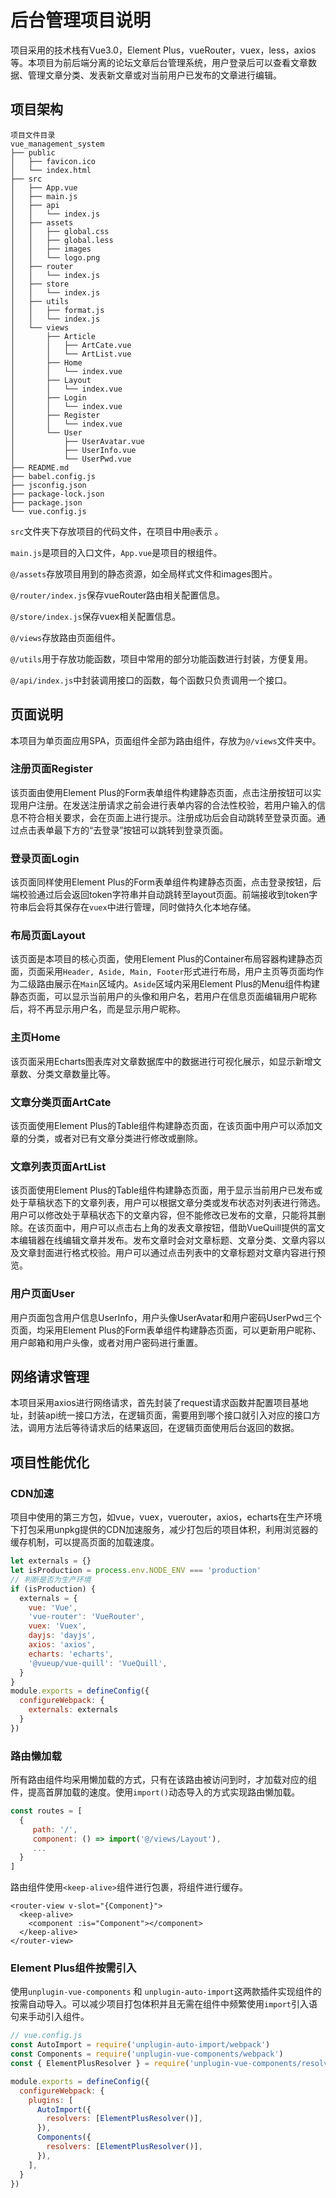 # 后台管理项目说明

项目采用的技术栈有Vue3.0，Element Plus，vueRouter，vuex，less，axios等。本项目为前后端分离的论坛文章后台管理系统，用户登录后可以查看文章数据、管理文章分类、发表新文章或对当前用户已发布的文章进行编辑。

## 项目架构

```
项目文件目录
vue_management_system
├── public
│   ├── favicon.ico
│   └── index.html
├── src
│   ├── App.vue
│   ├── main.js
│   ├── api
│   │   └── index.js
│   ├── assets
│   │   ├── global.css
│   │   ├── global.less
│   │   ├── images
│   │   └── logo.png
│   ├── router
│   │   └── index.js
│   ├── store
│   │   └── index.js
│   ├── utils
│   │   ├── format.js
│   │   └── index.js
│   └── views
│       ├── Article
│       │   ├── ArtCate.vue
│       │   └── ArtList.vue
│       ├── Home
│       │   └── index.vue
│       ├── Layout
│       │   └── index.vue
│       ├── Login
│       │   └── index.vue
│       ├── Register
│       │   └── index.vue
│       └── User
│           ├── UserAvatar.vue
│           ├── UserInfo.vue
│           └── UserPwd.vue
├── README.md
├── babel.config.js
├── jsconfig.json
├── package-lock.json
├── package.json
└── vue.config.js
```

`src`文件夹下存放项目的代码文件，在项目中用`@`表示 。

`main.js`是项目的入口文件，`App.vue`是项目的根组件。

`@/assets`存放项目用到的静态资源，如全局样式文件和images图片。

`@/router/index.js`保存vueRouter路由相关配置信息。

`@/store/index.js`保存vuex相关配置信息。

`@/views`存放路由页面组件。

`@/utils`用于存放功能函数，项目中常用的部分功能函数进行封装，方便复用。

`@/api/index.js`中封装调用接口的函数，每个函数只负责调用一个接口。

## 页面说明

本项目为单页面应用SPA，页面组件全部为路由组件，存放为`@/views`文件夹中。

### 注册页面Register

该页面由使用Element Plus的Form表单组件构建静态页面，点击注册按钮可以实现用户注册。在发送注册请求之前会进行表单内容的合法性校验，若用户输入的信息不符合相关要求，会在页面上进行提示。注册成功后会自动跳转至登录页面。通过点击表单最下方的“去登录”按钮可以跳转到登录页面。

### 登录页面Login

该页面同样使用Element Plus的Form表单组件构建静态页面，点击登录按钮，后端校验通过后会返回token字符串并自动跳转至layout页面。前端接收到token字符串后会将其保存在`vuex`中进行管理，同时做持久化本地存储。

### 布局页面Layout

该页面是本项目的核心页面，使用Element Plus的Container布局容器构建静态页面，页面采用`Header, Aside, Main, Footer`形式进行布局，用户主页等页面均作为二级路由展示在`Main`区域内。`Aside`区域内采用Element Plus的Menu组件构建静态页面，可以显示当前用户的头像和用户名，若用户在信息页面编辑用户昵称后，将不再显示用户名，而是显示用户昵称。

### 主页Home

该页面采用Echarts图表库对文章数据库中的数据进行可视化展示，如显示新增文章数、分类文章数量比等。

### 文章分类页面ArtCate

该页面使用Element Plus的Table组件构建静态页面，在该页面中用户可以添加文章的分类，或者对已有文章分类进行修改或删除。

### 文章列表页面ArtList

该页面使用Element Plus的Table组件构建静态页面，用于显示当前用户已发布或处于草稿状态下的文章列表，用户可以根据文章分类或发布状态对列表进行筛选。用户可以修改处于草稿状态下的文章内容，但不能修改已发布的文章，只能将其删除。在该页面中，用户可以点击右上角的发表文章按钮，借助VueQuill提供的富文本编辑器在线编辑文章并发布。发布文章时会对文章标题、文章分类、文章内容以及文章封面进行格式校验。用户可以通过点击列表中的文章标题对文章内容进行预览。

### 用户页面User

用户页面包含用户信息UserInfo，用户头像UserAvatar和用户密码UserPwd三个页面，均采用Element Plus的Form表单组件构建静态页面，可以更新用户昵称、用户邮箱和用户头像，或者对用户密码进行重置。

## 网络请求管理

本项目采用axios进行网络请求，首先封装了request请求函数并配置项目基地址，封装api统一接口方法，在逻辑页面，需要用到哪个接口就引入对应的接口方法，调用方法后等待请求后的结果返回，在逻辑页面使用后台返回的数据。

## 项目性能优化

### CDN加速

项目中使用的第三方包，如vue，vuex，vuerouter，axios，echarts在生产环境下打包采用unpkg提供的CDN加速服务，减少打包后的项目体积，利用浏览器的缓存机制，可以提高页面的加载速度。

```js
let externals = {}
let isProduction = process.env.NODE_ENV === 'production'
// 判断是否为生产环境
if (isProduction) {
  externals = {
    vue: 'Vue',
    'vue-router': 'VueRouter',
    vuex: 'Vuex',
    dayjs: 'dayjs',
    axios: 'axios',
    echarts: 'echarts',
    '@vueup/vue-quill': 'VueQuill',
  }
}
module.exports = defineConfig({
  configureWebpack: {
    externals: externals
  }
})
```

### 路由懒加载

所有路由组件均采用懒加载的方式，只有在该路由被访问到时，才加载对应的组件，提高首屏加载的速度。使用`import()`动态导入的方式实现路由懒加载。

```js
const routes = [
  {
     path: '/',
     component: () => import('@/views/Layout'),
     ...
  }
]
```

路由组件使用`<keep-alive>`组件进行包裹，将组件进行缓存。

```vue
<router-view v-slot="{Component}">
  <keep-alive>
    <component :is="Component"></component>
  </keep-alive>
</router-view>
```

### Element Plus组件按需引入

使用`unplugin-vue-components` 和 `unplugin-auto-import`这两款插件实现组件的按需自动导入。可以减少项目打包体积并且无需在组件中频繁使用`import`引入语句来手动引入组件。

```js
// vue.config.js
const AutoImport = require('unplugin-auto-import/webpack')
const Components = require('unplugin-vue-components/webpack')
const { ElementPlusResolver } = require('unplugin-vue-components/resolvers')

module.exports = defineConfig({
  configureWebpack: {
  	plugins: [
      AutoImport({
  	    resolvers: [ElementPlusResolver()],
  	  }),
      Components({
  	    resolvers: [ElementPlusResolver()],
  	  }),
  	],
  } 
})
```
